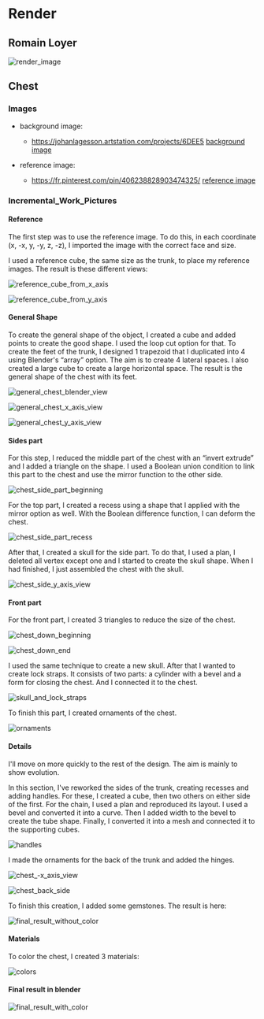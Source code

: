 # Render

## Romain Loyer

![render_image](Blender/Chest4K.png)

## Chest

### Images

- background image:
    - <https://johanlagesson.artstation.com/projects/6DEE5> [background image](./Blender/johan-lagesson-16.jpg)

- reference image:
    - <https://fr.pinterest.com/pin/406238828903474325/> [reference image](./References/ChestReference.jpg)

### Incremental_Work_Pictures

#### Reference
The first step was to use the reference image. To do this, in each coordinate (x, -x, y, -y, z, -z), I imported the image with the correct face and size.

I used a reference cube, the same size as the trunk, to place my reference images. The result is these different views:

![reference_cube_from_x_axis](<Incremental_Work_Pictures/1-reference_cube_x_axis.png>)

![reference_cube_from_y_axis](<Incremental_Work_Pictures/2-reference_cube_y_axis.png>)


#### General Shape
To create the general shape of the object, I created a cube and added points to create the good shape. I used the loop cut option for that. To create the feet of the trunk, I designed 1 trapezoid that I duplicated into 4 using Blender's “array” option. The aim is to create 4 lateral spaces. I also created a large cube to create a large horizontal space. The result is the general shape of the chest with its feet.

![general_chest_blender_view](<Incremental_Work_Pictures/3-a-general_chest_construction.png>)

![general_chest_x_axis_view](<Incremental_Work_Pictures/3-b-general_chest_construction.png>)

![general_chest_y_axis_view](<Incremental_Work_Pictures/3-c-general_chest_construction.png>)


#### Sides part
For this step, I reduced the middle part of the chest with an “invert extrude” and I added a triangle on the shape. I used a Boolean union condition to link this part to the chest and use the mirror function to the other side. 

![chest_side_part_beginning](<Incremental_Work_Pictures/4-a-side_part.png>)

For the top part, I created a recess using a shape that I applied with the mirror option as well. With the Boolean difference function, I can deform the chest.

![chest_side_part_recess](<Incremental_Work_Pictures/4-b-side_part.png>)

After that, I created a skull for the side part. To do that, I used a plan, I deleted all vertex except one and I started to create the skull shape. When I had finished, I just assembled the chest with the skull. 

![chest_side_y_axis_view](<Incremental_Work_Pictures/4-c-side_part.png>)


#### Front part
For the front part, I created 3 triangles to reduce the size of the chest.

![chest_down_beginning](<Incremental_Work_Pictures/5-a-face_down_part.png>)

![chest_down_end](<Incremental_Work_Pictures/5-b-face_down_part.png>)

I used the same technique to create a new skull. After that I wanted to create lock straps. It consists of two parts: a cylinder with a bevel and a form for closing the chest. And I connected it to the chest. 

![skull_and_lock_straps](<Incremental_Work_Pictures/5-face_middle_part.png>)

To finish this part, I created ornaments of the chest.

![ornaments](<Incremental_Work_Pictures/5-face_up_part.png>)


#### Details
I'll move on more quickly to the rest of the design. The aim is mainly to show evolution.

In this section, I've reworked the sides of the trunk, creating recesses and adding handles. For these, I created a cube, then two others on either side of the first. For the chain, I used a plan and reproduced its layout. I used a bevel and converted it into a curve. Then I added width to the bevel to create the tube shape. Finally, I converted it into a mesh and connected it to the supporting cubes.

![handles](<Incremental_Work_Pictures/6-handles.png>)

I made the ornaments for the back of the trunk and added the hinges. 

![chest_-x_axis_view](<Incremental_Work_Pictures/7-a-back_support.png>)

![chest_back_side](<Incremental_Work_Pictures/7-b-back_support.png>)

To finish this creation, I added some gemstones. The result is here: 

![final_result_without_color](<Incremental_Work_Pictures/8-final_result_without_color.png>)


#### Materials

To color the chest, I created 3 materials:

![colors](<Incremental_Work_Pictures/10-colors.png>)

#### Final result in blender

![final_result_with_color](<Incremental_Work_Pictures/9-final_result_with_color.png>)
